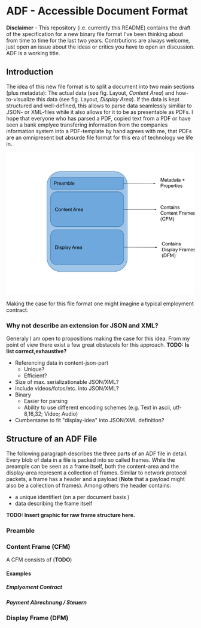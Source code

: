 # ADF - Accessible Document Format # 

**Disclaimer** - This repository (i.e. currently this README) contains the draft of the specification for a new binary file format I've been thinking about from time to time for the last two years. Contrbutions are always welcome, just open an issue about the ideas or critics you have to open an discussion. 
ADF is a working title.



## Introduction

The idea of this new file format is to split a document into two main sections (plus metadata): The actual data (see fig. Layout, *Content Area*) and how-to-visualize this data (see fig. Layout, *Display Area*). If the data is kept structured and well-defined, this allows to parse data seamlessly similiar to JSON- or XML-files while it also allows for it to be as presentable as PDFs. I hope that everyone who has parsed a PDF, copied text from a PDF or have seen a bank emplyee transfering information from the companies information system into a PDF-template by hand agrees with me, that PDFs are an omnipresent but absurde file format for this era of technology we life in. 

![Layout](./graphics/layout_overview.png)

Making the case for this file format one might imagine a typical employment contract. 



### Why not describe an extension for JSON and XML?

Generaly I am open to propositions making the case for this idea. From my point of view there exist a few great obstacels for this approach. 
**TODO: Is list correct,exhaustive?**

* Referencing data in content-json-part
  * Unique?
  * Efficient?
* Size of max. serializationable JSON/XML?
* Include videos/fotos/etc. into JSON/XML? 
* Binary
  *  Easier for parsing
  * Ability to use different encoding schemes (e.g. Text in ascii, utf-8,16,32; Video; Audio)
* Cumbersame to fit "display-idea" into JSON/XML definition?



## Structure of an ADF File

The following paragraph describes the three parts of an ADF file in detail. Every blob of data in a file is packed into so called frames. While the preample can be seen as a frame itself, both the content-area and the display-area represent a collection of frames. Similar to network protocol packets, a frame has a header and a payload (**Note** that a payload might also be a collection of frames). Among others the header contains:

*  a unique identifiert (on a per document basis )
* data describing the frame itself 

**TODO: Insert graphic for raw frame structure here.**

### Preamble

### Content Frame (CFM)

A CFM consists of (**TODO**)

#### Examples

##### Emplyoment Contract

##### Payment Abrechnung / Steuern



### Display Frame (DFM)

